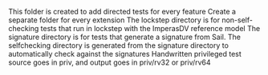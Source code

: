 This folder is created to add directed tests for every feature
Create a separate folder for every extension 
The lockstep directory is for non-self-checking tests that run in lockstep with the ImperasDV reference model
The signature directory is for tests that generate a signature from Sail.
The selfchecking directory is generated from the signature directory to automatically check against the signatures
Handwritten privileged test source goes in priv, and output goes in priv/rv32 or priv/rv64